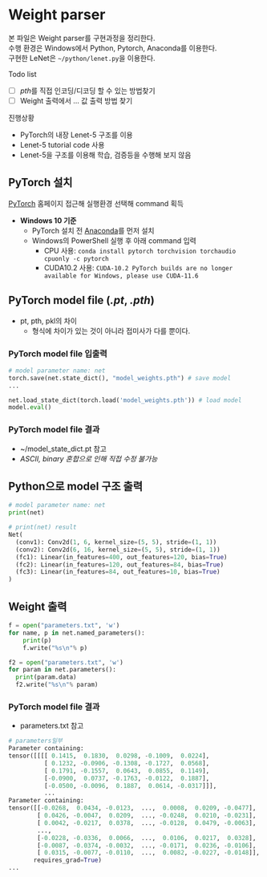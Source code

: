 # Weight parser

본 파일은 Weight parser를 구현과정을 정리한다.  
수행 환경은 Windows에서 Python, Pytorch, Anaconda를 이용한다.  
구현한 LeNet은 ```~/python/lenet.py```을 이용한다.

Todo list  
- [ ] *pth*를 직접 인코딩/디코딩 할 수 있는 방법찾기
- [ ] Weight 출력에서 ... 값 출력 방법 찾기

진행상황
- PyTorch의 내장 Lenet-5 구조를 이용
- Lenet-5 tutorial code 사용
- Lenet-5을 구조를 이용해 학습, 검증등을 수행해 보지 않음

## PyTorch 설치
[PyTorch](https://pytorch.org) 홈페이지 접근해 실행환경 선택해 command 획득
- **Windows 10 기준**
  - PyTorch 설치 전 [Anaconda](https://www.anaconda.com/)를 먼저 설치
  - Windows의 PowerShell 실행 후 아래 command 입력
    -  CPU 사용: ```conda install pytorch torchvision torchaudio cpuonly -c pytorch``` 
    -  CUDA10.2 사용: ```CUDA-10.2 PyTorch builds are no longer available for Windows, please use CUDA-11.6```


## PyTorch model file (*.pt*, *.pth*)
- pt, pth, pkl의 차이  
  - 형식에 차이가 있는 것이 아니라 접미사가 다를 뿐이다.

### PyTorch model file 입출력
```python
# model parameter name: net
torch.save(net.state_dict(), "model_weights.pth") # save model
...

net.load_state_dict(torch.load('model_weights.pth')) # load model
model.eval() 
```
### PyTorch model file 결과
- ~/model_state_dict.pt 참고
- *ASCII, binary 혼합으로 인해 직접 수정 불가능*


## Python으로 model 구조 출력
```python
# model parameter name: net
print(net)
```

```python
# print(net) result
Net(
  (conv1): Conv2d(1, 6, kernel_size=(5, 5), stride=(1, 1))
  (conv2): Conv2d(6, 16, kernel_size=(5, 5), stride=(1, 1))
  (fc1): Linear(in_features=400, out_features=120, bias=True)
  (fc2): Linear(in_features=120, out_features=84, bias=True)
  (fc3): Linear(in_features=84, out_features=10, bias=True)
)
```
## Weight 출력
```python
f = open("parameters.txt", 'w')
for name, p in net.named_parameters():
    print(p)
    f.write("%s\n"% p)
```
```python
f2 = open("parameters.txt", 'w')
for param in net.parameters():
  print(param.data)
  f2.write("%s\n"% param)
```
### PyTorch model file 결과
- parameters.txt 참고
```python
# parameters일부 
Parameter containing:
tensor([[[[ 0.1415,  0.1830,  0.0298, -0.1009,  0.0224],
          [ 0.1232, -0.0906, -0.1308, -0.1727,  0.0568],
          [ 0.1791, -0.1557,  0.0643,  0.0855,  0.1149],
          [-0.0900,  0.0737, -0.1763, -0.0122,  0.1887],
          [-0.0500, -0.0096,  0.1887,  0.0614, -0.0317]]],
          ...
Parameter containing:
tensor([[-0.0268,  0.0434, -0.0123,  ...,  0.0008,  0.0209, -0.0477],
        [ 0.0426, -0.0047,  0.0209,  ..., -0.0248,  0.0210, -0.0231],
        [ 0.0042, -0.0217,  0.0378,  ..., -0.0128,  0.0479, -0.0063],
        ...,
        [-0.0228, -0.0336,  0.0066,  ...,  0.0106,  0.0217,  0.0328],
        [-0.0087, -0.0374, -0.0032,  ..., -0.0171,  0.0236, -0.0106],
        [ 0.0315, -0.0077, -0.0110,  ...,  0.0082, -0.0227, -0.0148]],
       requires_grad=True)
...
```
